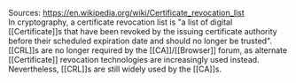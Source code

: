 Sources:
https://en.wikipedia.org/wiki/Certificate_revocation_list
\
In cryptography, a certificate revocation list is "a list of digital [[Certificate]]s that have been revoked by the issuing certificate authority before their scheduled expiration date and should no longer be trusted". [[CRL]]s are no longer required by the [[CA]]/[[Browser]] forum, as alternate [[Certificate]] revocation technologies are increasingly used instead. Nevertheless, [[CRL]]s are still widely used by the [[CA]]s.
